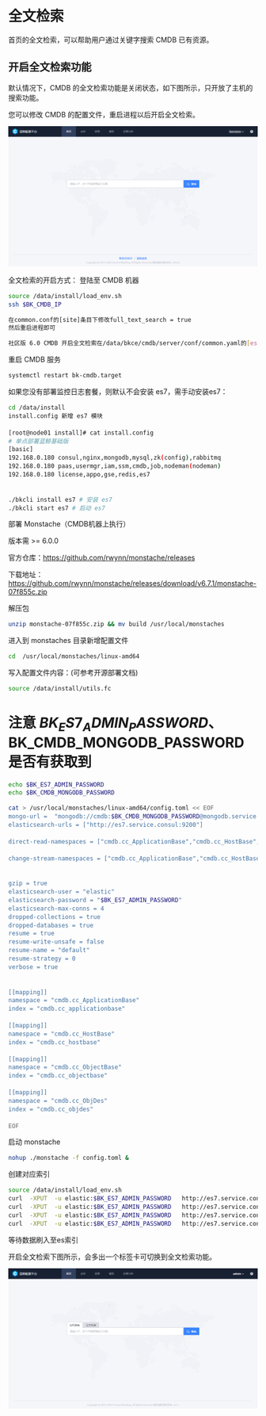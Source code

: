 # 全文检索

首页的全文检索，可以帮助用户通过关键字搜索 CMDB 已有资源。

## 开启全文检索功能

默认情况下，CMDB 的全文检索功能是关闭状态，如下图所示，只开放了主机的搜索功能。

您可以修改 CMDB 的配置文件，重启进程以后开启全文检索。

![1589787054331](../media/1589787054331.png)

全文检索的开启方式：
登陆至 CMDB 机器
```bash
source /data/install/load_env.sh
ssh $BK_CMDB_IP
```


```bash
在common.conf的[site]条目下修改full_text_search = true
然后重启进程即可
```
```bash
社区版 6.0 CMDB 开启全文检索在/data/bkce/cmdb/server/conf/common.yaml的[es]条目下修改full_text_search = on

```
重启 CMDB 服务
```bash
systemctl restart bk-cmdb.target
```

如果您没有部署监控日志套餐，则默认不会安装 es7，需手动安装es7：
```bash
cd /data/install
install.config 新增 es7 模块

[root@node01 install]# cat install.config
# 单点部署蓝鲸基础版
[basic]
192.168.0.180 consul,nginx,mongodb,mysql,zk(config),rabbitmq
192.168.0.180 paas,usermgr,iam,ssm,cmdb,job,nodeman(nodeman)
192.168.0.180 license,appo,gse,redis,es7


./bkcli install es7 # 安装 es7
./bkcli start es7 # 启动 es7


```
部署 Monstache（CMDB机器上执行）

版本需 >= 6.0.0

官方仓库：https://github.com/rwynn/monstache/releases

下载地址：https://github.com/rwynn/monstache/releases/download/v6.7.1/monstache-07f855c.zip

解压包
```bash
unzip monstache-07f855c.zip && mv build /usr/local/monstaches
```
进入到 monstaches 目录新增配置文件

```bash
cd  /usr/local/monstaches/linux-amd64
```

写入配置文件内容：(可参考开源部署文档)
```bash
source /data/install/utils.fc
```
# 注意  $BK_ES7_ADMIN_PASSWORD、$BK_CMDB_MONGODB_PASSWORD 是否有获取到
```bash
echo $BK_ES7_ADMIN_PASSWORD
echo $BK_CMDB_MONGODB_PASSWORD
```
```bash
cat > /usr/local/monstaches/linux-amd64/config.toml << EOF
mongo-url =  "mongodb://cmdb:$BK_CMDB_MONGODB_PASSWORD@mongodb.service.consul:27017/cmdb"
elasticsearch-urls = ["http://es7.service.consul:9200"]

direct-read-namespaces = ["cmdb.cc_ApplicationBase","cmdb.cc_HostBase","cmdb.cc_ObjectBase","cmdb.cc_ObjDes"]

change-stream-namespaces = ["cmdb.cc_ApplicationBase","cmdb.cc_HostBase","cmdb.cc_ObjectBase","cmdb.cc_ObjDes"]


gzip = true
elasticsearch-user = "elastic"
elasticsearch-password = "$BK_ES7_ADMIN_PASSWORD"
elasticsearch-max-conns = 4
dropped-collections = true
dropped-databases = true
resume = true
resume-write-unsafe = false
resume-name = "default"
resume-strategy = 0
verbose = true


[[mapping]]
namespace = "cmdb.cc_ApplicationBase"
index = "cmdb.cc_applicationbase"

[[mapping]]
namespace = "cmdb.cc_HostBase"
index = "cmdb.cc_hostbase"

[[mapping]]
namespace = "cmdb.cc_ObjectBase"
index = "cmdb.cc_objectbase"

[[mapping]]
namespace = "cmdb.cc_ObjDes"
index = "cmdb.cc_objdes"

EOF
```

启动 monstache
```bash
nohup ./monstache -f config.toml &
```
创建对应索引
```bash
source /data/install/load_env.sh
curl  -XPUT  -u elastic:$BK_ES7_ADMIN_PASSWORD   http://es7.service.consul:9200/cmdb.cc_applicationbase
curl  -XPUT  -u elastic:$BK_ES7_ADMIN_PASSWORD   http://es7.service.consul:9200/cmdb.cc_objdes
curl  -XPUT  -u elastic:$BK_ES7_ADMIN_PASSWORD   http://es7.service.consul:9200/cmdb.cc_hostbase
curl  -XPUT  -u elastic:$BK_ES7_ADMIN_PASSWORD   http://es7.service.consul:9200/cmdb.cc_objectbase

```
等待数据刷入至es索引



开启全文检索下图所示，会多出一个标签卡可切换到全文检索功能。

![1589787086178](../media/1589787086178.png)
